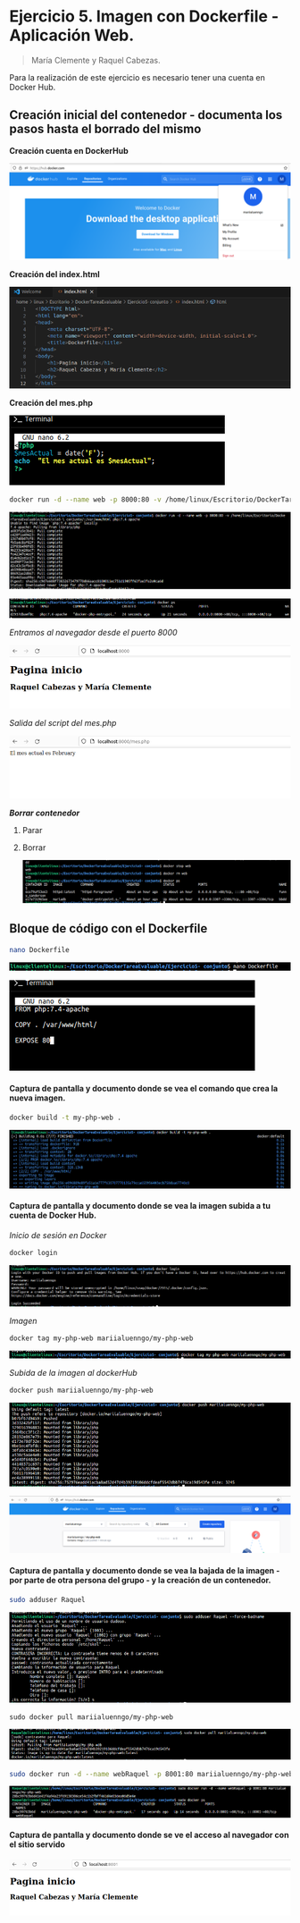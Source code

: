# Ejercicio 5. Imagen con Dockerfile - Aplicación Web. 

> María Clemente y Raquel Cabezas. 

Para la realización de este ejercicio es necesario tener una cuenta en Docker Hub.

## Creación inicial del contenedor - documenta los pasos hasta el borrado del mismo

**Creación cuenta en DockerHub**

![image-20240226100619113](./Ejercicio5.assets/image-20240226100619113.png)

**Creación del index.html**

![image-20240226101446325](./Ejercicio5.assets/image-20240226101446325.png)

**Creación del mes.php**

![image-20240226101419005](./Ejercicio5.assets/image-20240226101419005.png)

```bash
docker run -d --name web -p 8000:80 -v /home/linux/Escritorio/DockerTareaEvaluable/Ejercicio5-\ conjunto/:/var/www/html php:7.4-apache
```

![image-20240226101950058](./Ejercicio5.assets/image-20240226101950058-1708939236475-1.png)

![image-20240226102024649](./Ejercicio5.assets/image-20240226102024649.png)



_Entramos al navegador desde el puerto 8000_

![image-20240226102112121](./Ejercicio5.assets/image-20240226102112121.png)

_Salida del script del mes.php_

![image-20240226102203424](./Ejercicio5.assets/image-20240226102203424.png)



***Borrar contenedor***

1. Parar

2. Borrar

   ![image-20240226102424764](./Ejercicio5.assets/image-20240226102424764.png)

   

## Bloque de código con el Dockerfile

```bash
nano Dockerfile
```

![image-20240228103500814](./Ejercicio5.assets/image-20240228103500814.png)

![image-20240228103411327](./Ejercicio5.assets/image-20240228103411327.png)



#### Captura de pantalla y documento donde se vea el comando que crea la nueva imagen.

```bash
docker build -t my-php-web .
```

![image-20240228104020727](./Ejercicio5.assets/image-20240228104020727.png)



#### Captura de pantalla y documento donde se vea la imagen subida a tu cuenta de Docker Hub.

_Inicio de sesión en Docker_

```bash
docker login
```

![image-20240228104715439](./Ejercicio5.assets/image-20240228104715439.png)

_Imagen_

```bash
docker tag my-php-web mariialuenngo/my-php-web
```

![image-20240228104930123](./Ejercicio5.assets/image-20240228104930123.png)

_Subida de la imagen al dockerHub_

```bash
docker push mariialuenngo/my-php-web
```

![image-20240228105227583](./Ejercicio5.assets/image-20240228105227583.png)

![image-20240228105356024](./Ejercicio5.assets/image-20240228105356024.png)

#### Captura de pantalla y documento donde se vea la bajada de la imagen - por parte de otra persona del grupo - y la creación de un contenedor.

```bash
sudo adduser Raquel 
```

![image-20240228105732867](./Ejercicio5.assets/image-20240228105732867.png)

```
sudo docker pull mariialuenngo/my-php-web
```

![image-20240228110330375](./Ejercicio5.assets/image-20240228110330375.png)

```bash
sudo docker run -d --name webRaquel -p 8001:80 mariialuenngo/my-php-web
```

![image-20240228110621330](./Ejercicio5.assets/image-20240228110621330.png)

#### Captura de pantalla y documento donde se ve el acceso al navegador con el sitio servido

![image-20240228110705564](./Ejercicio5.assets/image-20240228110705564.png)